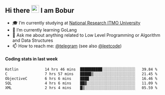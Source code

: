 ## Hi there <img src="https://media.giphy.com/media/hvRJCLFzcasrR4ia7z/giphy.gif" width="25px" height="25px"> I am Bobur

- :mortar_board: I’m currently studying at [National Research ITMO University](https://itmo.ru/)
- :seedling: I’m currently learning GoLang
- :speech_balloon: Ask me about anything related to Low Level Programming or Algorithm and Data Structures
- :mailbox: How to reach me: [@telegram](https://t.me/octoant) (see also [@leetcode](https://leetcode.com/octoant/))    

#### Coding stats in last week

<!--START_SECTION:waka-->

```txt
Kotlin            14 hrs 46 mins  ██████████░░░░░░░░░░░░░░░   39.84 %
C                 7 hrs 57 mins   █████▒░░░░░░░░░░░░░░░░░░░   21.45 %
ObjectiveC        6 hrs 6 mins    ████░░░░░░░░░░░░░░░░░░░░░   16.46 %
SQL               4 hrs 6 mins    ██▓░░░░░░░░░░░░░░░░░░░░░░   11.09 %
XML               2 hrs 4 mins    █▒░░░░░░░░░░░░░░░░░░░░░░░   05.59 %
```

<!--END_SECTION:waka-->
